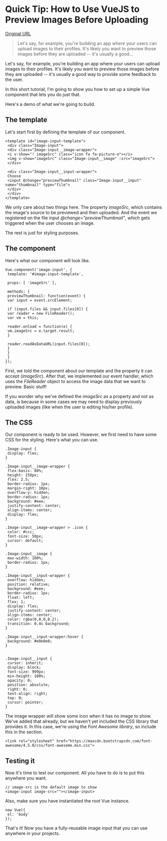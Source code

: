 # Quick Tip: How to Use VueJS to Preview Images Before Uploading

[Original URL](http://taha-sh.com/blog/quick-tip-how-to-use-vuejs-to-preview-images-before-uploading)

> Let's say, for example, you're building an app where your users can upload images to their profiles. It's likely you want to preview those images before they are uploaded -- it's usually a good...

Let's say, for example, you're building an app where your users can upload images to their profiles. It's likely you want to preview those images before they are uploaded -- it's usually a good way to provide some feedback to the user.

In this short tutorial, I'm going to show you how to set up a simple Vue component that lets you do just that.

Here's a demo of what we're going to build.

## The template

Let's start first by defining the template of our component.

```
<template id="image-input-template">
 <div class="Image-input">
 <div class="Image-input__image-wrapper">
 <i v-show="! imageSrc" class="icon fa fa-picture-o"></i>
 <img v-show="imageSrc" class="Image-input__image" :src="imageSrc">
 </div>

 <div class="Image-input__input-wrapper">
 Choose
 <input @change="previewThumbnail" class="Image-input__input" name="thumbnail" type="file">
 </div>
 </div>
</template>
```

We only care about two things here. The property _imageSrc_, which contains the image's source to be previewed and then uploaded. And the event we registered on the file input _@change="previewThumbnail"_, which gets triggered when the user chooses an image.

The rest is just for styling purposes.

## The component

Here's what our component will look like.

```
Vue.component('image-input', {
 template: '#image-input-template',

 props: [ 'imageSrc' ],

 methods: {
 previewThumbnail: function(event) {
 var input = event.srcElement;

 if (input.files && input.files[0]) {
 var reader = new FileReader();
 var vm = this;

 reader.onload = function(e) {
 vm.imageSrc = e.target.result;
 }

 reader.readAsDataURL(input.files[0]);
 }
 }
 }
});
```

First, we told the component about our template and the property it can accept (_imageSrc_). After that, we implemented our event handler, which uses the _FileReader_ object to access the image data that we want to preview. Basic stuff!

If you wonder why we've defined the _imageSrc_ as a property and not as data, is because in some cases we may need to display previously uploaded images (like when the user is editing his/her profile).

## The CSS

Our component is ready to be used. However, we first need to have some CSS for the styling. Here's what you can use.

```
.Image-input {
 display: flex;
}

.Image-input__image-wrapper {
 flex-basis: 80%;
 height: 150px;
 flex: 2.5;
 border-radius: 1px;
 margin-right: 10px;
 overflow-y: hidden;
 border-radius: 1px;
 background: #eee;
 justify-content: center;
 align-items: center;
 display: flex;
}

.Image-input__image-wrapper > .icon {
 color: #ccc;
 font-size: 50px;
 cursor: default;
}

.Image-input__image {
 max-width: 100%;
 border-radius: 1px;
}

.Image-input__input-wrapper {
 overflow: hidden;
 position: relative;
 background: #eee;
 border-radius: 1px;
 float: left;
 flex: 1;
 display: flex;
 justify-content: center;
 align-items: center;
 color: rgba(0,0,0,0.2);
 transition: 0.4s background;
}

.Image-input__input-wrapper:hover {
 background: #e0e0e0;
}


.Image-input__input {
 cursor: inherit;
 display: block;
 font-size: 999px;
 min-height: 100%;
 opacity: 0;
 position: absolute;
 right: 0;
 text-align: right;
 top: 0;
 cursor: pointer;
}
```

The image wrapper will show some icon when it has no image to show. We've added that already, but we haven't yet included the CSS library that provides it. In this case, we're using the _Font Awesome library_, so include this in the <head> section.

```
<link rel="stylesheet" href="https://maxcdn.bootstrapcdn.com/font-awesome/4.5.0/css/font-awesome.min.css">
```

## Testing it

Now it's time to test our component. All you have to do is to put this anywhere you want.

```
// image-src is the default image to show
<image-input image-src=""></image-input>
```

Also, make sure you have instantiated the root Vue instance.

```
new Vue({
 el: 'body'
});
```

That's it! Now you have a fully-reusable image input that you can use anywhere in your projects.
